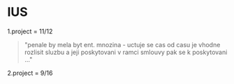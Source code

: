 # IUS

1.project = 11/12
 > "penale by mela byt ent. mnozina - uctuje se cas od casu je vhodne rozlisit sluzbu a jeji poskytovani v ramci smlouvy pak se k poskytovani ..."
 
 2.project = 9/16

